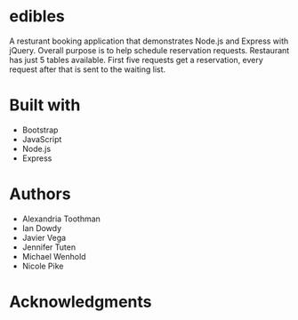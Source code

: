 # edibles

A resturant booking application that demonstrates Node.js and Express with jQuery. Overall purpose is to help schedule reservation requests. Restaurant has just 5 tables available. First five requests get a reservation, every request after that is sent to the waiting list.


# Built with
* Bootstrap
* JavaScript
* Node.js
* Express

# Authors
* Alexandria Toothman
* Ian Dowdy
* Javier Vega
* Jennifer Tuten
* Michael Wenhold
* Nicole Pike

# Acknowledgments
